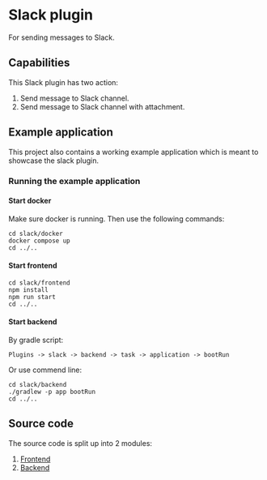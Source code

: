 # Slack plugin

For sending messages to Slack.

## Capabilities

This Slack plugin has two action:

1. Send message to Slack channel.
2. Send message to Slack channel with attachment.

## Example application

This project also contains a working example application which is meant to showcase the slack plugin.

### Running the example application

#### Start docker

Make sure docker is running. Then use the following commands:

```shell
cd slack/docker
docker compose up
cd ../..
```

#### Start frontend

```shell
cd slack/frontend
npm install
npm run start
cd ../..
```

#### Start backend

By gradle script:

`Plugins -> slack -> backend -> task -> application -> bootRun`

Or use commend line:

```shell
cd slack/backend
./gradlew -p app bootRun
cd ../..
```

## Source code

The source code is split up into 2 modules:

1. [Frontend](/frontend)
2. [Backend](/backend)
